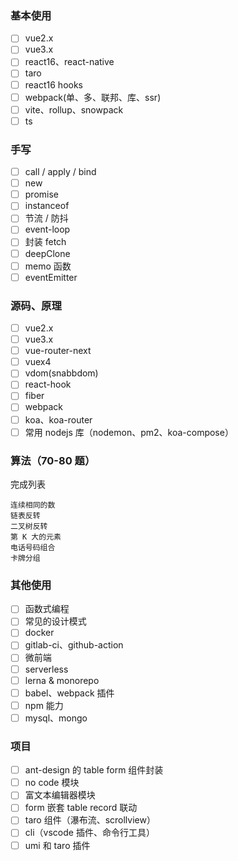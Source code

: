 ### 基本使用

- [ ] vue2.x
- [ ] vue3.x
- [ ] react16、react-native
- [ ] taro
- [ ] react16 hooks
- [ ] webpack(单、多、联邦、库、ssr)
- [ ] vite、rollup、snowpack
- [ ] ts

### 手写

- [ ] call / apply / bind
- [ ] new
- [ ] promise
- [ ] instanceof
- [ ] 节流 / 防抖
- [ ] event-loop
- [ ] 封装 fetch
- [ ] deepClone
- [ ] memo 函数
- [ ] eventEmitter

### 源码、原理

- [ ] vue2.x
- [ ] vue3.x
- [ ] vue-router-next
- [ ] vuex4
- [ ] vdom(snabbdom)
- [ ] react-hook
- [ ] fiber
- [ ] webpack
- [ ] koa、koa-router
- [ ] 常用 nodejs 库（nodemon、pm2、koa-compose）

### 算法（70-80 题）

完成列表

```
连续相同的数
链表反转
二叉树反转
第 K 大的元素
电话号码组合
卡牌分组
```

### 其他使用

- [ ] 函数式编程
- [ ] 常见的设计模式
- [ ] docker
- [ ] gitlab-ci、github-action
- [ ] 微前端
- [ ] serverless
- [ ] lerna & monorepo
- [ ] babel、webpack 插件
- [ ] npm 能力
- [ ] mysql、mongo

### 项目

- [ ] ant-design 的 table form 组件封装
- [ ] no code 模块
- [ ] 富文本编辑器模块
- [ ] form 嵌套 table record 联动
- [ ] taro 组件（瀑布流、scrollview）
- [ ] cli（vscode 插件、命令行工具）
- [ ] umi 和 taro 插件
